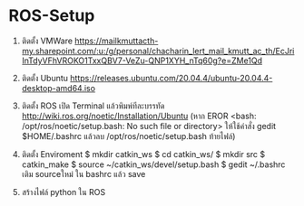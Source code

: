 # ROS-Setup

1. ติดตั้ง VMWare https://mailkmuttacth-my.sharepoint.com/:u:/g/personal/chacharin_lert_mail_kmutt_ac_th/EcJriInTdyVFhVROKO1TxxQBV7-VeZu-QNP1XYH_nTq60g?e=ZMe1Qd

2. ติดตั้ง Ubuntu https://releases.ubuntu.com/20.04.4/ubuntu-20.04.4-desktop-amd64.iso

3. ติดตั้ง ROS
  เปิด Terminal แล้วพิมพ์ทีละบรรทัด http://wiki.ros.org/noetic/Installation/Ubuntu
    (หาก EROR <bash: /opt/ros/noetic/setup.bash: No such file or directory> 
      ให้ใช้คำสั่ง gedit $HOME/.bashrc แล้วลบ /opt/ros/noetic/setup.bash ท้ายไฟล์)
 
4. ติดตั้ง Enviroment
    $ mkdir catkin_ws
    $ cd catkin_ws/
    $ mkdir src
    $ catkin_make
    $ source ~/catkin_ws/devel/setup.bash
    $ gedit ~/.bashrc
    เติม sourceใหม่  ใน  bashrc แล้ว save
  
5. สร้างไฟล์ python ใน ROS

   
